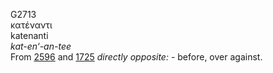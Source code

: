 <body>
  <p>G2713<br>  κατέναντι  <br> katenanti  <br><i>kat-en‘-an-tee </i><br>From <a href="g2596.htm">2596</a> and <a href="g1725.htm">1725</a>  <i>directly</i> <i>opposite:</i> - before, over against.<br></p>
 </body>